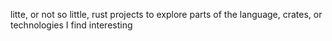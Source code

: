 litte, or not so little, rust projects to explore parts of the language, crates, or technologies I find interesting
